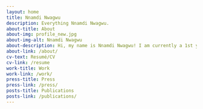 ```yaml
---
layout: home
title: Nnamdi Nwagwu
description: Everything Nnamdi Nwagwu.
about-title: About
about-img: profile_new.jpg
about-img-alt: Nnamdi Nwagwu
about-description: Hi, my name is Nnamdi Nwagwu! I am currently a 1st year Robotics PhD student at Oregon State University researching the influences of sound on human-robot interaction at the SHARE Lab. Having recently graduated in Mechanical Engineering from Cornell University, I am excited to apply my critical analysis, user research, project management, and mechanical design skills to this new experience. 
about-link: /about/
cv-text: Resumé/CV
cv-link: /resume
work-title: Work
work-link: /work/
press-title: Press
press-link: /press/
posts-title: Publications
posts-link: /publications/
---
```

